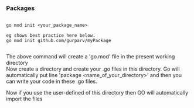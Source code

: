 ### Packages

```Terminal Code

go mod init <your_package_name>

eg shows best practice here below.
go mod init github.com/gurparv/myPackage


```
The above command will create a 'go.mod' file in the present working directory
<br>
Now create a directory and create your .go files in this directory.
Go will automatically put line 'package \<name\_of\_your\_directory\>'
and then you can write your code in these .go files.

Now if you use the user-defined of this directory then GO will automatically import the files


